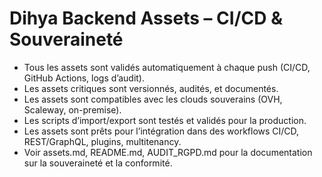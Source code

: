 # Dihya Backend Assets – CI/CD & Souveraineté

- Tous les assets sont validés automatiquement à chaque push (CI/CD, GitHub Actions, logs d’audit).
- Les assets critiques sont versionnés, audités, et documentés.
- Les assets sont compatibles avec les clouds souverains (OVH, Scaleway, on-premise).
- Les scripts d’import/export sont testés et validés pour la production.
- Les assets sont prêts pour l’intégration dans des workflows CI/CD, REST/GraphQL, plugins, multitenancy.
- Voir assets.md, README.md, AUDIT_RGPD.md pour la documentation sur la souveraineté et la conformité.
